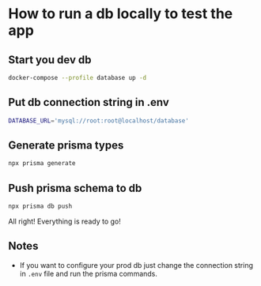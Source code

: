 # How to run a db locally to test the app

## Start you dev db

```bash
docker-compose --profile database up -d
```

## Put db connection string in .env

```bash
DATABASE_URL='mysql://root:root@localhost/database'
```

## Generate prisma types

```bash
npx prisma generate
```

## Push prisma schema to db

```bash
npx prisma db push
```

All right! Everything is ready to go!

## Notes

-   If you want to configure your prod db just change the connection string in `.env` file and run the prisma commands.
